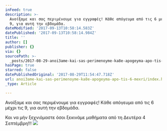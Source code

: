 ```yaml
---
inFeed: true
description: >-
  Ανοίξαμε και σας περιμένουμε για εγγραφές! Kάθε απόγευμα από τις 6 μέχρι τις
  9, για αυτή την εβδομάδα. 
dateModified: '2017-09-13T10:58:14.583Z'
datePublished: '2017-09-13T10:58:14.984Z'
title: ''
author: []
publisher: {}
via: {}
sourcePath: >-
  _posts/2017-08-29-anoi3ame-kai-sas-perimenoyme-ka8e-apogeyma-apo-tis-6-mexri.md
hasPage: true
starred: false
datePublishedOriginal: '2017-08-29T11:54:47.718Z'
url: anoi3ame-kai-sas-perimenoyme-ka8e-apogeyma-apo-tis-6-mexri/index.html
_type: Article

---
```

Ανοίξαμε και σας περιμένουμε για εγγραφές! Kάθε απόγευμα από τις 6 μέχρι τις 9, για αυτή την εβδομάδα. 

Και να μήν ξεχνιόμαστε όσοι ξεκινάμε μαθήματα από τη Δευτέρα 4 Σεπτέμβρη!!!
![](https://the-grid-user-content.s3-us-west-2.amazonaws.com/5a3bcace-fa7f-476d-bed6-4f32ed797547.png)